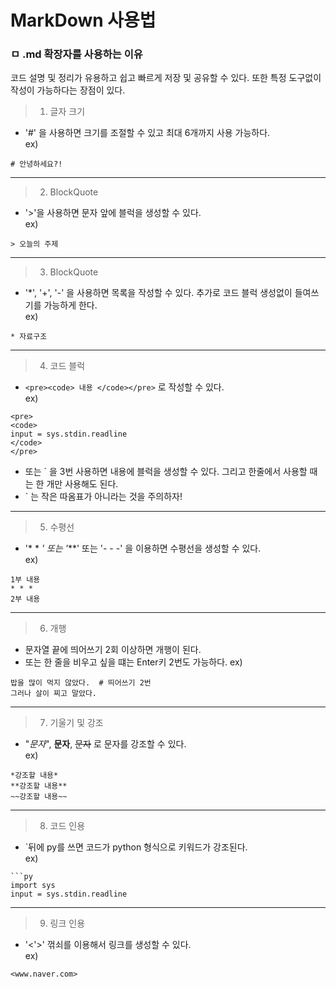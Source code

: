 # MarkDown 사용법
### ㅁ .md 확장자를 사용하는 이유
코드 설명 및 정리가 유용하고 쉽고 빠르게 저장 및 공유할 수 있다. 또한 특정 도구없이 작성이 가능하다는 장점이 있다.

> 1. 글자 크기
* '#' 을 사용하면 크기를 조절할 수 있고 최대 6개까지 사용 가능하다.  
ex)
```
# 안녕하세요?! 
```

***

> 2. BlockQuote
* '>'을 사용하면 문자 앞에 블럭을 생성할 수 있다.  
ex)
```
> 오늘의 주제
```

***


> 3. BlockQuote
* '*', '+', '-' 을 사용하면 목록을 작성할 수 있다. 추가로 코드 블럭 생성없이 들여쓰기를 가능하게 한다.  
ex)
```
* 자료구조 
```

***


> 4. 코드 블럭
* ```<pre><code> 내용 </code></pre>``` 로 작성할 수 있다.  
ex)
```
<pre>
<code>
input = sys.stdin.readline
</code>
</pre>
```
* 또는 ` 을 3번 사용하면 내용에 블럭을 생성할 수 있다. 그리고 한줄에서 사용할 때는 한 개만 사용해도 된다.
* ` 는 작은 따옴표가 아니라는 것을 주의하자!

***


> 5. 수평선
* '* * *' 또는 '***' 또는 '- - -' 을 이용하면 수평선을 생성할 수 있다.  
ex)
```
1부 내용
* * *
2부 내용
```

***


> 6. 개행
* 문자열 끝에 띄어쓰기 2회 이상하면 개행이 된다.
* 또는 한 줄을 비우고 싶을 떄는 Enter키 2번도 가능하다.
ex)
```
밥을 많이 먹지 않았다.  # 띄어쓰기 2번
그러나 살이 찌고 말았다.
```

***


> 7. 기울기 및 강조
* "*문자*", **문자**, ~~문자~~ 로 문자를 강조할 수 있다.  
ex)
```
*강조할 내용*
**강조할 내용**
~~강조할 내용~~
```

***


> 8. 코드 인용
* `뒤에 py를 쓰면 코드가 python 형식으로 키워드가 강조된다.  
ex)
```
```py
import sys
input = sys.stdin.readline
```

***


> 9. 링크 인용
* '<'>' 꺾쇠를 이용해서 링크를 생성할 수 있다.  
ex)
```
<www.naver.com>
```